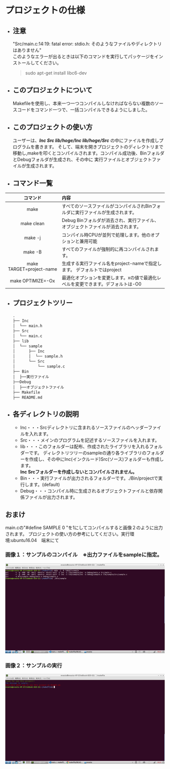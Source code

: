 # プロジェクトの仕様  

- ## 注意
  "Src/main.c:14:19: fatal error: stdio.h: そのようなファイルやディレクトリはありません"    
  このようなエラーが出るときは以下のコマンドを実行してパッケージをインストールしてください。
  > sudo apt-get install libc6-dev
- ## このプロジェクトについて  
  Makefileを使用し、本来一つ一つコンパイルしなければならない複数のソースコードをコマンド一つで、一括コンパイルできるようにしました。

- ## このプロジェクトの使い方  
  ユーザーは、***Inc Src lib/hoge/Inc lib/hoge/Src*** の中にファイルを作成しプログラムを書きます。
  そして、端末を開きプロジェクトのディレクトリまで移動し,makeを叩くとコンパイルされます。コンパイル成功後、BinフォルダとDebugフォルダが生成され、その中に
  実行ファイルとオブジェクトファイルが生成されます。

- ## コマンド一覧
| コマンド | 内容 |
|:---------:|:------------------------------------------------------|
| make | すべてのソースファイルがコンパイルされBinフォルダに実行ファイルが生成されます。 |
| make clean | Debug Binフォルダが消去され、実行ファイル、オブジェクトファイルが消去されます。 |
| make -j | コンパイル時CPUが並列で処理します。他のオプションと兼用可能 |
| make -B | すべてのファイルが強制的に再コンパイルされます。 |
| make TARGET=project-name | 生成する実行ファイル名をproject-nameで指定します。 デフォルトではproject |
| make OPTIMIZE=-Ox | 最適化オプションを変更します。xの値で最適化レベルを変更できます。デフォルトは-O0 | 


- ## プロジェクトツリー
  ~~~:txt
  .
  ├── Inc
  │  └── main.h
  ├── Src
  │  └── main.c
  ├── lib
  │  └── sample
  │      ├── Inc
  │      │  └── sample.h
  │      └── Src
  │          └── sample.c
  ├── Bin
  │  ├──実行ファイル
  ├──Debug
  │  ├──オブジェクトファイル
  ├── Makefile
  ├── README.md
  ~~~
- ## 各ディレクトリの説明
    - Inc・・・Srcディレクトリに含まれるソースファイルのヘッダーファイルを入れます。
    - Src・・・メインのプログラムを記述するソースファイルを入れます。
    - lib・・・このフォルダーは配布、作成されたライブラリを入れるフォルダーです。
      ディレクトリツリーのsampleの通り各ライブラリのフォルダーを作成し、その中にInc(インクルード)Src(ソース)フォルダーも作成します。  
      **Inc Srcフォルダーを作成しないとコンパイルされません。**
    - Bin・・・実行ファイルが出力されるフォルダーです。./Bin/projectで実行します。(default)
    - Debug・・・コンパイル時に生成されるオブジェクトファイルと依存関係ファイルが出力されます。

## おまけ
  main.cの"#define SAMPLE 0 "を1にしてコンパイルすると画像２のように出力されます。
  プロジェクトの使い方の参考にしてください。実行環境:ubuntu16.04　端末にて
### 画像１：サンプルのコンパイル　※出力ファイルをsampleに指定。
![pic1](pictures/compile.png)
### 画像２：サンプルの実行
![pic2](pictures/output.png)
